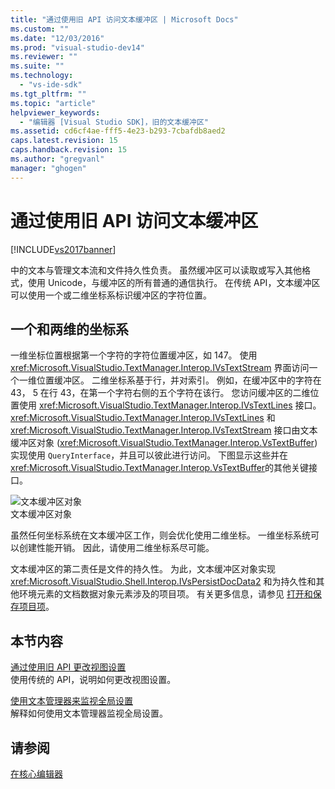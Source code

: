 ```yaml
---
title: "通过使用旧 API 访问文本缓冲区 | Microsoft Docs"
ms.custom: ""
ms.date: "12/03/2016"
ms.prod: "visual-studio-dev14"
ms.reviewer: ""
ms.suite: ""
ms.technology: 
  - "vs-ide-sdk"
ms.tgt_pltfrm: ""
ms.topic: "article"
helpviewer_keywords: 
  - "编辑器 [Visual Studio SDK]，旧的文本缓冲区"
ms.assetid: cd6cf4ae-fff5-4e23-b293-7cbafdb8aed2
caps.latest.revision: 15
caps.handback.revision: 15
ms.author: "gregvanl"
manager: "ghogen"
---
```

# 通过使用旧 API 访问文本缓冲区
[!INCLUDE[vs2017banner](../code-quality/includes/vs2017banner.md)]

中的文本与管理文本流和文件持久性负责。  虽然缓冲区可以读取或写入其他格式，使用 Unicode，与缓冲区的所有普通的通信执行。  在传统 API，文本缓冲区可以使用一个或二维坐标系标识缓冲区的字符位置。  
  
## 一个和两维的坐标系  
 一维坐标位置根据第一个字符的字符位置缓冲区，如 147。  使用 <xref:Microsoft.VisualStudio.TextManager.Interop.IVsTextStream> 界面访问一个一维位置缓冲区。  二维坐标系基于行，并对索引。  例如，在缓冲区中的字符在 43， 5 在行 43，在第一个字符右侧的五个字符在该行。  您访问缓冲区的二维位置使用 <xref:Microsoft.VisualStudio.TextManager.Interop.IVsTextLines> 接口。  <xref:Microsoft.VisualStudio.TextManager.Interop.IVsTextLines> 和 <xref:Microsoft.VisualStudio.TextManager.Interop.IVsTextStream> 接口由文本缓冲区对象 \(<xref:Microsoft.VisualStudio.TextManager.Interop.VsTextBuffer>\) 实现使用 `QueryInterface`，并且可以彼此进行访问。  下图显示这些并在 <xref:Microsoft.VisualStudio.TextManager.Interop.VsTextBuffer>的其他关键接口。  
  
 ![文本缓冲区对象](../extensibility/media/vstextbuffer.png "vsTextBuffer")  
文本缓冲区对象  
  
 虽然任何坐标系统在文本缓冲区工作，则会优化使用二维坐标。  一维坐标系统可以创建性能开销。  因此，请使用二维坐标系尽可能。  
  
 文本缓冲区的第二责任是文件的持久性。  为此，文本缓冲区对象实现 <xref:Microsoft.VisualStudio.Shell.Interop.IVsPersistDocData2> 和为持久性和其他环境元素的文档数据对象元素涉及的项目项。  有关更多信息，请参见 [打开和保存项目项](../extensibility/internals/opening-and-saving-project-items.md)。  
  
## 本节内容  
 [通过使用旧 API 更改视图设置](../extensibility/changing-view-settings-by-using-the-legacy-api.md)  
 使用传统的 API，说明如何更改视图设置。  
  
 [使用文本管理器来监视全局设置](../extensibility/using-the-text-manager-to-monitor-global-settings.md)  
 解释如何使用文本管理器监视全局设置。  
  
## 请参阅  
 [在核心编辑器](../extensibility/inside-the-core-editor.md)